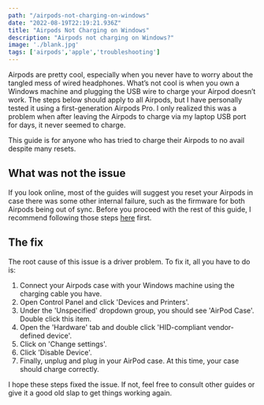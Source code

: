 ```yaml
---
path: "/airpods-not-charging-on-windows"
date: "2022-08-19T22:19:21.936Z"
title: "Airpods Not Charging on Windows"
description: "Airpods not charging on Windows?"
image: './blank.jpg'
tags: ['airpods','apple','troubleshooting']
---
```


Airpods are pretty cool, especially when you never have to worry about the tangled mess of wired headphones. What’s not cool is when you own a Windows machine and plugging the USB wire to charge your Airpod doesn’t work. The steps below should apply to all Airpods, but I have personally tested it using a first-generation Airpods Pro. I only realized this was a problem when after leaving the Airpods to charge via my laptop USB port for days, it never seemed to charge.

This guide is for anyone who has tried to charge their Airpods to no avail despite many resets.

## What was not the issue

If you look online, most of the guides will suggest you reset your Airpods in case there was some other internal failure, such as the firmware for both Airpods being out of sync. Before you proceed with the rest of this guide, I recommend following those steps [here](https://support.apple.com/en-us/HT209463) first.

## The fix

The root cause of this issue is a driver problem. To fix it, all you have to do is:

1. Connect your Airpods case with your Windows machine using the charging cable you have.
2. Open Control Panel and click 'Devices and Printers'.
3. Under the 'Unspecified' dropdown group, you should see 'AirPod Case'. Double click this item.
4. Open the 'Hardware' tab and double click 'HID-compliant vendor-defined device'.
5. Click on 'Change settings'.
6. Click 'Disable Device'.
7. Finally, unplug and plug in your AirPod case. At this time, your case should charge correctly.

I hope these steps fixed the issue. If not, feel free to consult other guides or give it a good old slap to get things working again.